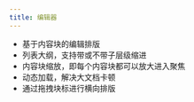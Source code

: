 ```yaml
---
title: 编辑器
---
```

* 基于内容块的编辑排版
* 列表大纲，支持带或不带子层级缩进
* 内容块缩放，即每个内容块都可以放大进入聚焦
* 动态加载，解决大文档卡顿
* 通过拖拽块标进行横向排版
